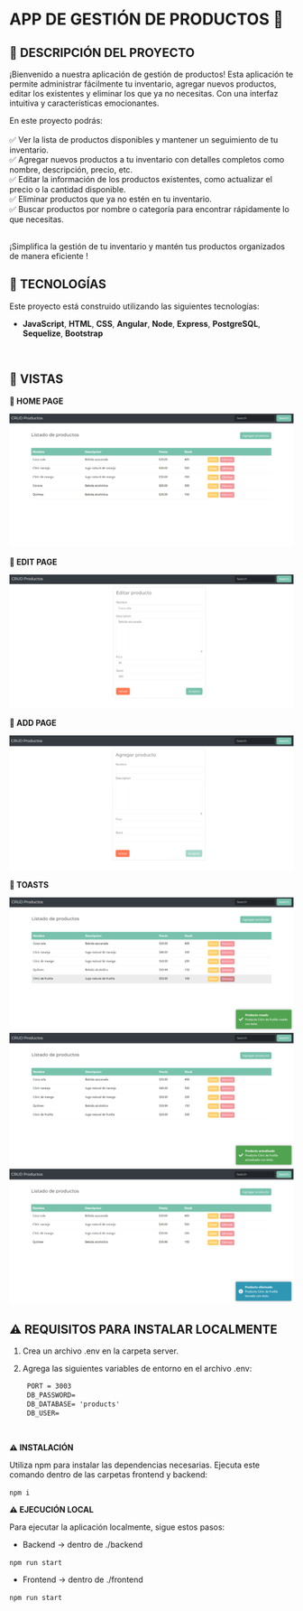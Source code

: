 # **APP DE GESTIÓN DE PRODUCTOS 🚀**

## **📌 DESCRIPCIÓN DEL PROYECTO**

¡Bienvenido a nuestra aplicación de gestión de productos! Esta aplicación te permite administrar fácilmente tu inventario, agregar nuevos productos, editar los existentes y eliminar los que ya no necesitas. Con una interfaz intuitiva y características emocionantes.

En este proyecto podrás:
<br />
<br />
✅ Ver la lista de productos disponibles y mantener un seguimiento de tu inventario.
<br />
✅ Agregar nuevos productos a tu inventario con detalles completos como nombre, descripción, precio, etc.
<br />
✅ Editar la información de los productos existentes, como actualizar el precio o la cantidad disponible.
<br />
✅ Eliminar productos que ya no estén en tu inventario.
<br />
✅ Buscar productos por nombre o categoría para encontrar rápidamente lo que necesitas.

<br />
¡Simplifica la gestión de tu inventario y mantén tus productos organizados de manera eficiente !

<br />

## **🦾 TECNOLOGÍAS**

Este proyecto está construido utilizando las siguientes tecnologías:

- **JavaScript**, **HTML**, **CSS**, **Angular**, **Node**, **Express**, **PostgreSQL**, **Sequelize**, **Bootstrap**

<br />

## **📍 VISTAS**

**📍 HOME PAGE**

![Home I](./assets/home-page.png)

**📍 EDIT PAGE**

![Edit I](./assets/edit-page.png)

**📍 ADD PAGE**

![Add I](./assets/add-page.png)

**📍 TOASTS**

![Toast I](./assets/toast-add-product.png)
![Toast II](./assets/toast-edit-product.png)
![Toast III](./assets/toast-delete-product.png)

## **⚠️ REQUISITOS PARA INSTALAR LOCALMENTE**

1. Crea un archivo .env en la carpeta server.
2. Agrega las siguientes variables de entorno en el archivo .env:

   ```
    PORT = 3003
    DB_PASSWORD=
    DB_DATABASE= 'products'
    DB_USER=
   ```

<br />

**⚠️ INSTALACIÓN**

Utiliza npm para instalar las dependencias necesarias. Ejecuta este comando dentro de las carpetas frontend y backend:

`npm i`

**⚠️ EJECUCIÓN LOCAL**

Para ejecutar la aplicación localmente, sigue estos pasos:

- Backend -> dentro de ./backend

`npm run start`

- Frontend -> dentro de ./frontend

`npm run start`

<br />
